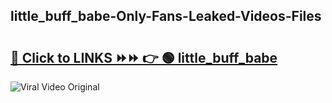 
 ## little_buff_babe-Only-Fans-Leaked-Videos-Files

# <h2><a href="https://mediaupload.pro?little_buff_babe">🔗 Click to LINKS ⏩⏩ 👉 🟢 little_buff_babe </a></h2>

<a href="https://mediaupload.pro?little_buff_babe" rel="nofollow" data-target="animated-image.originalLink"><img src="https://i.ibb.co.com/xMMVF88/686577567.gif" alt="Viral Video Original" style="max-width: 100%; display: inline-block;" data-target="animated-image.originalImage"></a>